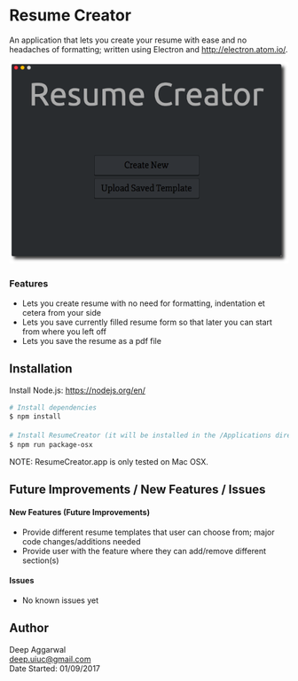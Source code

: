 Resume Creator
==============

An application that lets you create your resume with ease and no headaches of formatting; written using Electron and <http://electron.atom.io/>.

<p align="center">
    <img src="resources/images/appImage3.png">
</p>

### Features
- Lets you create resume with no need for formatting, indentation et cetera from your side
- Lets you save currently filled resume form so that later you can start from where you left off
- Lets you save the resume as a pdf file

Installation
------------
Install Node.js: <https://nodejs.org/en/>

```sh
# Install dependencies
$ npm install

# Install ResumeCreator (it will be installed in the /Applications directory where all your apps live)
$ npm run package-osx
```

NOTE: ResumeCreator.app is only tested on Mac OSX.

Future Improvements / New Features / Issues
-------------------------------------------
#### New Features (Future Improvements)
- Provide different resume templates that user can choose from; major code changes/additions needed
- Provide user with the feature where they can add/remove different section(s)

#### Issues
- No known issues yet

Author
------
Deep Aggarwal  
deep.uiuc@gmail.com  
Date Started: 01/09/2017  
